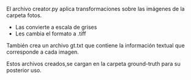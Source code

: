 El archivo creator.py aplica transformaciones sobre las imágenes de la carpeta fotos. 
- Las convierte a escala de grises
- Les cambia el formato a .tiff

También crea un archivo gt.txt que contiene la información textual que corresponde a cada imagen. 

Estos archivos creados,se cargan en la carpeta ground-truth para su posterior uso. 